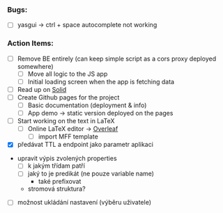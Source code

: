 ### Bugs:
- [ ] yasgui &rarr; ctrl + space autocomplete not working

### Action Items:
- [ ] Remove BE entirely (can keep simple script as a cors proxy deployed somewhere)
    - [ ] Move all logic to the JS app
    - [ ] Initial loading screen when the app is fetching data
- [ ] Read up on [Solid](https://solid.mit.edu/)
- [ ] Create Github pages for the project
    - [ ] Basic documentation (deployment & info)
    - [ ] App demo &rarr; static version deployed on the pages
- [ ] Start working on the text in LaTeX
    - [ ] Online LaTeX editor &rarr; [Overleaf](https://www.overleaf.com/)
        - [ ] import MFF template
- [x] předávat TTL a endpoint jako parametr aplikaci
- upravit výpis zvolených properties
  - [ ] k jakým třídam patří
  - [ ] jaký to je predikát (ne pouze variable name)
    - také prefixovat
  - stromová struktura?
- [ ] možnost ukládání nastavení (výběru uživatele)